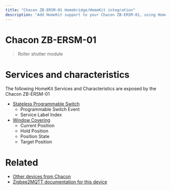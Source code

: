 ```yaml
---
title: "Chacon ZB-ERSM-01 Homebridge/HomeKit integration"
description: "Add HomeKit support to your Chacon ZB-ERSM-01, using Homebridge, Zigbee2MQTT and homebridge-z2m."
---
```

<!---
This file has been GENERATED using src/docgen/docgen.ts
DO NOT EDIT THIS FILE MANUALLY!
-->
# Chacon ZB-ERSM-01
> Roller shutter module


# Services and characteristics
The following HomeKit Services and Characteristics are exposed by
the Chacon ZB-ERSM-01

* [Stateless Programmable Switch](../../action.md)
  * Programmable Switch Event
  * Service Label Index
* [Window Covering](../../cover.md)
  * Current Position
  * Hold Position
  * Position State
  * Target Position


# Related
* [Other devices from Chacon](../index.md#chacon)
* [Zigbee2MQTT documentation for this device](https://www.zigbee2mqtt.io/devices/ZB-ERSM-01.html)